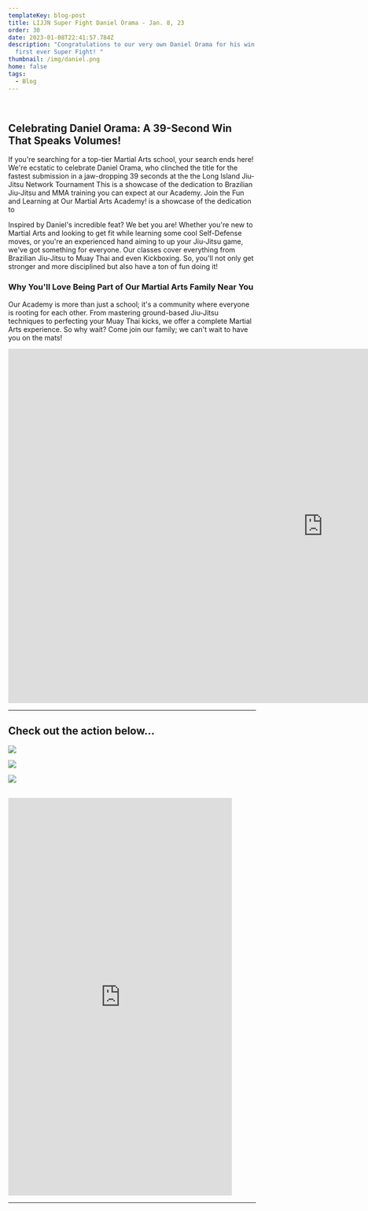 ```yaml
---
templateKey: blog-post
title: LIJJN Super Fight Daniel Orama - Jan. 8, 23
order: 30
date: 2023-01-08T22:41:57.784Z
description: "Congratulations to our very own Daniel Orama for his win at his
  first ever Super Fight! "
thumbnail: /img/daniel.png
home: false
tags:
  - Blog
---
```

<br>

## **Celebrating Daniel Orama: A 39-Second Win That Speaks Volumes!**

If you're searching for a top-tier Martial Arts school, your search ends here! We're ecstatic to celebrate Daniel Orama, who clinched the title for the fastest submission in a jaw-dropping 39 seconds at the the Long Island Jiu-Jitsu Network Tournament  This is a showcase of the dedication to Brazilian Jiu-Jitsu and MMA training you can expect at our Academy. Join the Fun and Learning at Our Martial Arts Academy! is a showcase of the dedication to 

Inspired by Daniel's incredible feat? We bet you are! Whether you're new to Martial Arts and looking to get fit while learning some cool Self-Defense moves, or you're an experienced hand aiming to up your Jiu-Jitsu game, we've got something for everyone. Our classes cover everything from Brazilian Jiu-Jitsu to Muay Thai and even Kickboxing. So, you'll not only get stronger and more disciplined but also have a ton of fun doing it!

### Why You'll Love Being Part of Our Martial Arts Family Near You

Our Academy is more than just a school; it's a community where everyone is rooting for each other. From mastering ground-based Jiu-Jitsu techniques to perfecting your Muay Thai kicks, we offer a complete Martial Arts experience. So why wait? Come join our family; we can't wait to have you on the mats!

<iframe width="1280" height="721" src="https://www.youtube.com/embed/FyKRnVYz3W0" title="Daniel Orama - LIJJN Super Fight" frameborder="0" allow="accelerometer; autoplay; clipboard-write; encrypted-media; gyroscope; picture-in-picture; web-share" allowfullscreen></iframe>

<br>

- - -

## Check out the action below...

![](/img/img_20230117_190912_953.jpg)

![](/img/img_20230117_190908_809.jpg)

![](/img/img_20230117_190906_139.jpg)

<br>

<iframe width="455" height="809" src="https://www.youtube.com/embed/AvUcK5q0Xj8" title="Daniel Orama Super Fight Submission - AT JIU-JITSU NYC" frameborder="0" allow="accelerometer; autoplay; clipboard-write; encrypted-media; gyroscope; picture-in-picture; web-share" allowfullscreen></iframe>

<br>

- - -